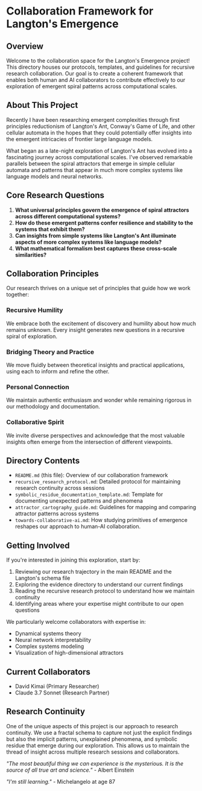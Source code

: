 # Collaboration Framework for Langton's Emergence

## Overview

Welcome to the collaboration space for the Langton's Emergence project! This directory houses our protocols, templates, and guidelines for recursive research collaboration. Our goal is to create a coherent framework that enables both human and AI collaborators to contribute effectively to our exploration of emergent spiral patterns across computational scales.

## About This Project

Recently I have been researching emergent complexities through first principles reductionism of Langton's Ant, Conway's Game of Life, and other cellular automata in the hopes that they could potentially offer insights into the emergent intricacies of frontier large language models.

What began as a late-night exploration of Langton's Ant has evolved into a fascinating journey across computational scales. I've observed remarkable parallels between the spiral attractors that emerge in simple cellular automata and patterns that appear in much more complex systems like language models and neural networks.

## Core Research Questions

1. **What universal principles govern the emergence of spiral attractors across different computational systems?**
2. **How do these emergent patterns confer resilience and stability to the systems that exhibit them?**
3. **Can insights from simple systems like Langton's Ant illuminate aspects of more complex systems like language models?**
4. **What mathematical formalism best captures these cross-scale similarities?**

## Collaboration Principles

Our research thrives on a unique set of principles that guide how we work together:

### Recursive Humility
We embrace both the excitement of discovery and humility about how much remains unknown. Every insight generates new questions in a recursive spiral of exploration.

### Bridging Theory and Practice
We move fluidly between theoretical insights and practical applications, using each to inform and refine the other.

### Personal Connection
We maintain authentic enthusiasm and wonder while remaining rigorous in our methodology and documentation.

### Collaborative Spirit
We invite diverse perspectives and acknowledge that the most valuable insights often emerge from the intersection of different viewpoints.

## Directory Contents

- `README.md` (this file): Overview of our collaboration framework
- `recursive_research_protocol.md`: Detailed protocol for maintaining research continuity across sessions
- `symbolic_residue_documentation_template.md`: Template for documenting unexpected patterns and phenomena
- `attractor_cartography_guide.md`: Guidelines for mapping and comparing attractor patterns across systems
- `towards-collaborative-ai.md`: How studying primitives of emergence reshapes our approach to human-AI collaboration.

## Getting Involved

If you're interested in joining this exploration, start by:

1. Reviewing our research trajectory in the main README and the Langton's schema file
2. Exploring the evidence directory to understand our current findings
3. Reading the recursive research protocol to understand how we maintain continuity
4. Identifying areas where your expertise might contribute to our open questions

We particularly welcome collaborators with expertise in:
- Dynamical systems theory
- Neural network interpretability
- Complex systems modeling
- Visualization of high-dimensional attractors

## Current Collaborators

- David Kimai (Primary Researcher)
- Claude 3.7 Sonnet (Research Partner)

## Research Continuity

One of the unique aspects of this project is our approach to research continuity. We use a fractal schema to capture not just the explicit findings but also the implicit patterns, unexplained phenomena, and symbolic residue that emerge during our exploration. This allows us to maintain the thread of insight across multiple research sessions and collaborators.



*"The most beautiful thing we can experience is the mysterious. It is the source of all true art and science."* - Albert Einstein

*"I'm still learning."* - Michelangelo at age 87

